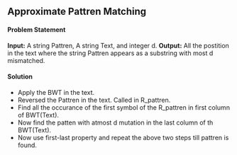 ## Approximate Pattren Matching

#### Problem Statement

**Input:** A string Pattren, A string Text, and integer d.
**Output:** All the postition in the text where the string Pattren appears as a substring with most d mismatched.

#### Solution

- Apply the BWT in the text.
- Reversed the Pattren in the text. Called in R_pattren.
- Find all the occurance of the first symbol of the R_pattren in first column of BWT(Text).
- Now find the patten with atmost d mutation in the last column of th BWT(Text).
- Now use first-last property and repeat the above two steps till pattren is found.